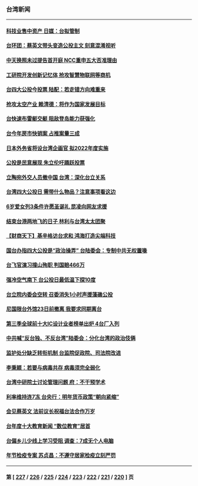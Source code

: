 ### 台湾新闻
---
#### [科技业售中资产 日媒：台拟管制](../../pages/ncid1349361/n13443682.md) 
#### [台环团：蔡英文带头变造公投主文 刻意混淆视听](../../pages/ncid1349361/n13443685.md) 
#### [中天换照未过提告首开庭 NCC重申五大否准理由](../../pages/ncid1349361/n13443689.md) 
#### [工研院开发创新记忆体 抢攻智慧物联网等商机](../../pages/ncid1349361/n13443691.md) 
#### [台四大公投今投票 陆配：若走错方向难重来](../../pages/ncid1349361/n13443696.md) 
#### [抢攻太空产业 赖清德：将作为国家发展目标](../../pages/ncid1349361/n13443628.md) 
#### [台快速布雷艇交艇 阻敌登岛能力获强化](../../pages/ncid1349361/n13443623.md) 
#### [台今年房市快销案 占推案量三成](../../pages/ncid1349361/n13443616.md) 
#### [日本外务省将设台湾企画官 拟2022年度实施](../../pages/ncid1349361/n13443631.md) 
#### [公投是民意展现 朱立伦吁踊跃投票](../../pages/ncid1349361/n13443560.md) 
#### [立陶宛外交人员撤中国 台湾：深化台立关系](../../pages/ncid1349361/n13443175.md) 
#### [台湾四大公投日 需带什么物品？注意事项看这边](../../pages/ncid1349361/n13442906.md) 
#### [6岁爱女列3条件许愿圣诞礼 昆凌向网友求援](../../pages/ncid1349361/n13442152.md) 
#### [结束台港两地飞的日子 林利与台湾太太团聚](../../pages/ncid1349361/n13442006.md) 
#### [【财商天下】基辛格访台求和 鸿海打造尖端科技](../../pages/ncid1349361/n13442009.md) 
#### [国台办指四大公投是“政治操弄” 台陆委会：专制中共无权置喙](../../pages/ncid1349361/n13441616.md) 
#### [台飞官演习撞山殉职 判国赔466万](../../pages/ncid1349361/n13441549.md) 
#### [强冷空气南下 台公投日最低温下探10度](../../pages/ncid1349361/n13441620.md) 
#### [台立院内委会空转 召委消失1小时声援藻礁公投](../../pages/ncid1349361/n13441622.md) 
#### [尼国限台外馆23日前撤离 我要求同期离台](../../pages/ncid1349361/n13441557.md) 
#### [第三季全球前十大IC设计业者榜单出炉 4台厂入列](../../pages/ncid1349361/n13441543.md) 
#### [中共喊“反台独、不反台湾”陆委会：分化台湾的政治伎俩](../../pages/ncid1349361/n13441541.md) 
#### [监护处分缺乏转衔机制 台监院促政院、司法院改进](../../pages/ncid1349361/n13441545.md) 
#### [李秉颖：若要与病毒共存 病毒须完全弱化](../../pages/ncid1349361/n13441349.md) 
#### [台湾中研院士讨论管理问题 府：不干预学术](../../pages/ncid1349361/n13441351.md) 
#### [利率维持连7冻  台央行：明年货币政策“朝向紧缩”](../../pages/ncid1349361/n13441483.md) 
#### [会见蔡英文 法前议长祝福台法合作万岁](../../pages/ncid1349361/n13441341.md) 
#### [台年度十大教育新闻 “数位教育”居首](../../pages/ncid1349361/n13441399.md) 
#### [台偏乡儿少线上学习受阻 调查：7成无个人电脑](../../pages/ncid1349361/n13441397.md) 
#### [年节检疫专案 苏贞昌：不遵守居家检疫立刻严罚](../../pages/ncid1349361/n13441353.md) 

---
#### 第 [ [227](./227.md) / [226](./226.md) / [225](./225.md) / [224](./224.md) / [223](./223.md) / [222](./222.md) / [221](./221.md) / [220](./220.md) ] 页
